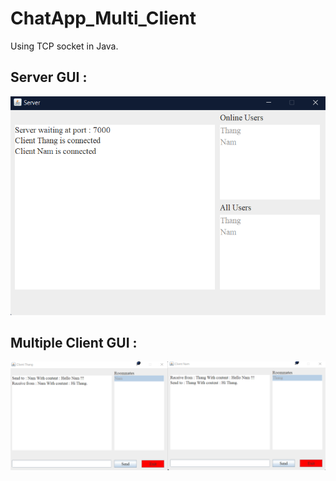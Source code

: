 # ChatApp_Multi_Client
Using TCP socket in Java.

## Server GUI :
![](images/server.png)

## Multiple Client GUI :
![](images/client.png)
